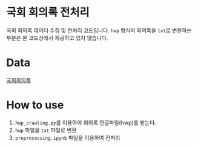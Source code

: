 # 국회 회의록 전처리
국회 회의록 데이터 수집 및 전처리 코드입니다.
`hwp` 형식의 회의록을 `txt`로 변환하는 부분은 본 코드상에서 제공하고 있지 않습니다.

# Data
[국회회의록](http://likms.assembly.go.kr/record/mhs-40-010.do)

# How to use
1. `hwp_crawling.py`를 이용하여 회의록 한글파일(hwp)를 받는다.
1. `hwp` 파일을 `txt` 파일로 변환
1. `preprocessing.ipynb` 파일을 이용하여 전처리

